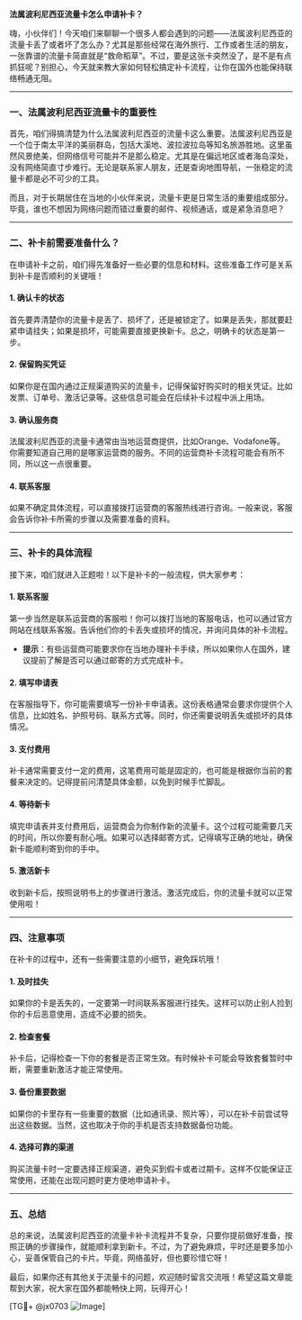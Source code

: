 **法属波利尼西亚流量卡怎么申请补卡？**

嗨，小伙伴们！今天咱们来聊聊一个很多人都会遇到的问题——法属波利尼西亚的流量卡丢了或者坏了怎么办？尤其是那些经常在海外旅行、工作或者生活的朋友，一张靠谱的流量卡简直就是“救命稻草”。不过，要是这张卡突然没了，是不是有点抓狂呢？别担心，今天就来教大家如何轻松搞定补卡流程，让你在国外也能保持联络畅通无阻。

---

### 一、法属波利尼西亚流量卡的重要性

首先，咱们得搞清楚为什么法属波利尼西亚的流量卡这么重要。法属波利尼西亚是一个位于南太平洋的美丽群岛，包括大溪地、波拉波拉岛等知名旅游胜地。这里虽然风景绝美，但网络信号可能并不是那么稳定。尤其是在偏远地区或者海岛深处，没有网络简直寸步难行。无论是联系家人朋友，还是查询地图导航，一张稳定的流量卡都是必不可少的工具。

而且，对于长期居住在当地的小伙伴来说，流量卡更是日常生活的重要组成部分。毕竟，谁也不想因为网络问题而错过重要的邮件、视频通话，或是紧急消息吧？

---

### 二、补卡前需要准备什么？

在申请补卡之前，咱们得先准备好一些必要的信息和材料。这些准备工作可是关系到补卡是否顺利的关键哦！

#### 1. **确认卡的状态**
   首先要弄清楚你的流量卡是丢了、损坏了，还是被锁定了。如果是丢失，那就要赶紧申请挂失；如果是损坏，可能需要直接更换新卡。总之，明确卡的状态是第一步。

#### 2. **保留购买凭证**
   如果你是在国内通过正规渠道购买的流量卡，记得保留好购买时的相关凭证。比如发票、订单号、激活记录等。这些信息可能会在后续补卡过程中派上用场。

#### 3. **确认服务商**
   法属波利尼西亚的流量卡通常由当地运营商提供，比如Orange、Vodafone等。你需要知道自己用的是哪家运营商的服务。不同的运营商补卡流程可能会有所不同，所以这一点很重要。

#### 4. **联系客服**
   如果不确定具体流程，可以直接拨打运营商的客服热线进行咨询。一般来说，客服会告诉你补卡所需的步骤以及需要准备的资料。

---

### 三、补卡的具体流程

接下来，咱们就进入正题啦！以下是补卡的一般流程，供大家参考：

#### 1. **联系客服**
   第一步当然是联系运营商的客服啦！你可以拨打当地的客服电话，也可以通过官方网站在线联系客服。告诉他们你的卡丢失或损坏的情况，并询问具体的补卡流程。

   - **提示**：有些运营商可能要求你在当地办理补卡手续，所以如果你人在国外，建议提前了解是否可以通过邮寄的方式完成补卡。

#### 2. **填写申请表**
   在客服指导下，你可能需要填写一份补卡申请表。这份表格通常会要求你提供个人信息，比如姓名、护照号码、联系方式等。同时，你还需要说明丢失或损坏的具体情况。

#### 3. **支付费用**
   补卡通常需要支付一定的费用，这笔费用可能是固定的，也可能是根据你当前的套餐来决定的。记得提前问清楚具体金额，以免到时候手忙脚乱。

#### 4. **等待新卡**
   填完申请表并支付费用后，运营商会为你制作新的流量卡。这个过程可能需要几天的时间，所以你要有耐心哦。如果可以选择邮寄方式，记得填写正确的地址，确保新卡能顺利寄到你的手中。

#### 5. **激活新卡**
   收到新卡后，按照说明书上的步骤进行激活。激活完成后，你的流量卡就可以正常使用啦！

---

### 四、注意事项

在补卡的过程中，还有一些需要注意的小细节，避免踩坑哦！

#### 1. **及时挂失**
   如果你的卡是丢失的，一定要第一时间联系客服进行挂失。这样可以防止别人捡到你的卡后恶意使用，造成不必要的损失。

#### 2. **检查套餐**
   补卡后，记得检查一下你的套餐是否正常生效。有时候补卡可能会导致套餐暂时中断，需要重新激活才能正常使用。

#### 3. **备份重要数据**
   如果你的卡里存有一些重要的数据（比如通讯录、照片等），可以在补卡前尝试导出这些数据。当然，这也取决于你的手机是否支持数据备份功能。

#### 4. **选择可靠的渠道**
   购买流量卡时一定要选择正规渠道，避免买到假卡或者过期卡。这样不仅能保证正常使用，还能在出现问题时更方便地申请补卡。

---

### 五、总结

总的来说，法属波利尼西亚的流量卡补卡流程并不复杂，只要你提前做好准备，按照正确的步骤操作，就能顺利拿到新卡。不过，为了避免麻烦，平时还是要多加小心，妥善保管自己的卡片。毕竟，网络虽好，但也要珍惜它呀！

最后，如果你还有其他关于流量卡的问题，欢迎随时留言交流哦！希望这篇文章能帮到大家，祝大家在国外都能畅快上网，玩得开心！

[TG💪+ @jx0703 ![Image](https://github.com/user-attachments/assets/dbca1d08-cadb-493c-b0ec-ad6f7a83f270)]